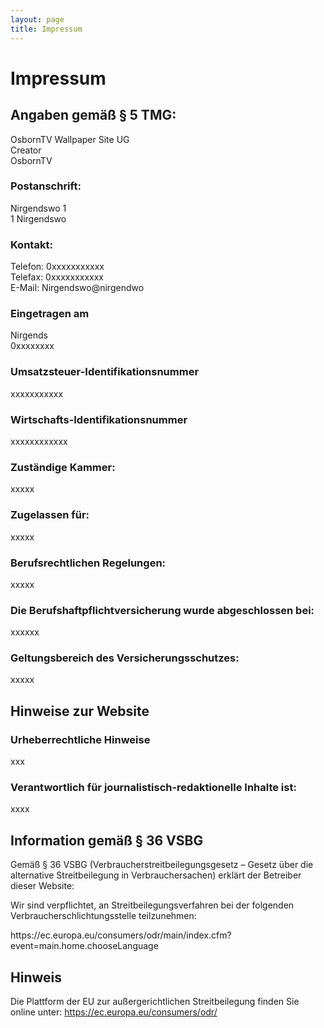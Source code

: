 ```yaml
---
layout: page
title: Impressum
---
```

<h1>Impressum</h1>
<h2>Angaben gemäß § 5 TMG:</h2>
<p>OsbornTV Wallpaper Site UG<br>Creator<br>OsbornTV</p>
<h3>Postanschrift:</h3>
<p>Nirgendswo 1<br>1 Nirgendswo<br></p>
<h3>Kontakt:</h3>
<p>Telefon: 0xxxxxxxxxxx<br>Telefax: 0xxxxxxxxxxx<br>E-Mail: Nirgendswo@nirgendwo</p>
<p></p><h3>Eingetragen am</h3>
<p>Nirgends<br>0xxxxxxxx<br></p>
<p></p><h3>Umsatzsteuer-Identifikationsnummer</h3>
<p>xxxxxxxxxxx<br></p>
<p></p><h3>Wirtschafts-Identifikationsnummer</h3>
<p>xxxxxxxxxxxx<br></p>
<p></p><h3>Zuständige Kammer:</h3>
<p>xxxxx<br></p>
<p></p><h3>Zugelassen für:</h3>
<p>xxxxx<br></p>
<p></p><h3>Berufsrechtlichen Regelungen:</h3>
<p>xxxxx<br></p>
<p></p><h3>Die Berufshaftpflichtversicherung wurde abgeschlossen bei:</h3>
<p>xxxxxx</p>
<h3>Geltungsbereich des Versicherungsschutzes:</h3>
<p>xxxxx<br></p>
<p></p><h2>Hinweise zur Website</h2>
<p></p><h3>Urheberrechtliche Hinweise</h3>
<p>xxx<br></p>
<p></p><h3>Verantwortlich für journalistisch-redaktionelle Inhalte ist:</h3>
<p>xxxx<br></p>
<p></p><h2>Information gemäß § 36 VSBG</h2>
<p>Gemäß § 36 VSBG (Verbraucherstreitbeilegungsgesetz – Gesetz über die alternative Streitbeilegung in Verbrauchersachen) erklärt der Betreiber dieser Website:</p>
<p>Wir sind verpflichtet, an Streitbeilegungsverfahren bei der folgenden Verbraucherschlichtungsstelle teilzunehmen:</p>
<p>https://ec.europa.eu/consumers/odr/main/index.cfm?event=main.home.chooseLanguage</p>
<p></p><h2>Hinweis</h2>
<p>Die Plattform der EU zur außergerichtlichen Streitbeilegung finden Sie online unter: <a href="https://ec.europa.eu/consumers/odr/">https://ec.europa.eu/consumers/odr/</a></p>
